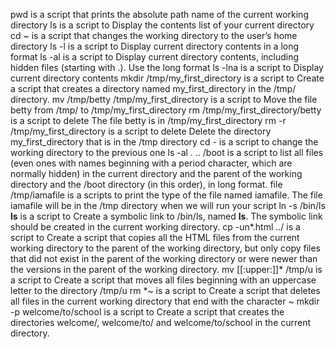 pwd is a script that prints the absolute path name of the current working directory
ls is a script to Display the contents list of your current directory
cd ~ is a script that changes the working directory to the user’s home directory
ls -l is a script to Display current directory contents in a long format
ls -al is a script to Display current directory contents, including hidden files (starting with .). Use the long format
ls -lna is a script to Display current directory contents
mkdir /tmp/my_first_directory is a script to Create a script that creates a directory named my_first_directory in the /tmp/ directory.
mv /tmp/betty /tmp/my_first_directory is a script to Move the file betty from /tmp/ to /tmp/my_first_directory
rm /tmp/my_first_directory/betty is a script to delete The file betty is in /tmp/my_first_directory
rm -r  /tmp/my_first_directory is a script to delete Delete the directory my_first_directory that is in the /tmp directory
cd - is a script to change the working directory to the previous one
ls -al . .. /boot is a script to list all files (even ones with names beginning with a period character, which are normally hidden) in the current directory and the parent of the working directory and the /boot directory (in this order), in long format.
file /tmp/iamafile is a scripts to print the type of the file named iamafile. The file iamafile will be in the /tmp directory when we will run your script
ln -s /bin/ls __ls__ is a script to Create a symbolic link to /bin/ls, named __ls__. The symbolic link should be created in the current working directory.
cp -un*.html ../ is a script to Create a script that copies all the HTML files from the current working directory to the parent of the working directory, but only copy files that did not exist in the parent of the working directory or were newer than the versions in the parent of the working directory.
mv [[:upper:]]* /tmp/u is a script to Create a script that moves all files beginning with an uppercase letter to the directory /tmp/u
rm *~ is a script to Create a script that deletes all files in the current working directory that end with the character ~
mkdir -p welcome/to/school  is a script to Create a script that creates the directories welcome/, welcome/to/ and welcome/to/school in the current directory.
